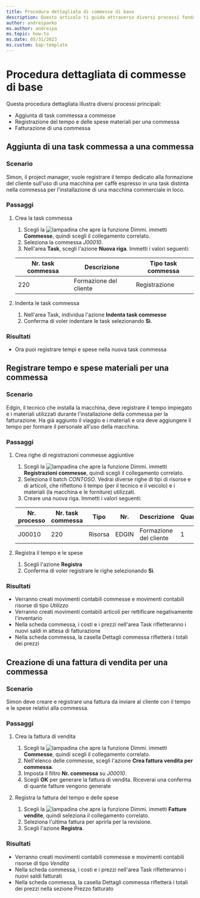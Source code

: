 ```yaml
---
title: Procedura dettagliata di commesse di base
description: Questo articolo ti guida attraverso diversi processi fondamentali di gestione dei progetti.
author: andreipanko
ms.author: andreipa
ms.topic: how-to
ms.date: 05/31/2023
ms.custom: bap-template
---
```

# <a name="walkthrough-of-basic-jobs"></a>Procedura dettagliata di commesse di base

Questa procedura dettagliata illustra diversi processi principali:

- Aggiunta di task commessa a commesse
- Registrazione del tempo e delle spese materiali per una commessa
- Fatturazione di una commessa

## <a name="adding-a-job-task-to-a-job"></a>Aggiunta di una task commessa a una commessa

### <a name="scenario"></a>Scenario

Simon, il project manager, vuole registrare il tempo dedicato alla formazione del cliente sull'uso di una macchina per caffè espresso in una task distinta nella commessa per l'installazione di una macchina commerciale in loco.

### <a name="steps"></a>Passaggi

1. Crea la task commessa  

    1. Scegli la ![lampadina che apre la funzione Dimmi.](../../media/ui-search/search_small.png "Informazioni sull'operazione che si desidera eseguire") immetti **Commesse**, quindi scegli il collegamento correlato.  
    2. Seleziona la commessa *J00010*.
    3. Nell'area **Task**, scegli l'azione **Nuova riga**.  Immetti i valori seguenti:
 
    |Nr. task commessa|Descrizione|Tipo task commessa|
    |------------|-----------|-------------|  
    |220|Formazione del cliente|Registrazione|

2. Indenta le task commessa
   1. Nell'area Task, individua l'azione **Indenta task commesse**
   2. Conferma di voler indentare le task selezionando **Sì**.

### <a name="results"></a>Risultati

 - Ora puoi registrare tempi e spese nella nuova task commessa

## <a name="record-time-and-material-expenses-to-a-job"></a>Registrare tempo e spese materiali per una commessa

### <a name="scenario-1"></a>Scenario

Edgin, il tecnico che installa la macchina, deve registrare il tempo impiegato e i materiali utilizzati durante l'installazione della commessa per la fatturazione.  Ha già aggiunto il viaggio e i materiali e ora deve aggiungere il tempo per formare il personale all'uso della macchina.

### <a name="steps-1"></a>Passaggi

1. Crea righe di registrazioni commesse aggiuntive

    1. Scegli la ![lampadina che apre la funzione Dimmi.](../../media/ui-search/search_small.png "Informazioni sull'operazione che si desidera eseguire") immetti **Registrazioni commesse**, quindi scegli il collegamento correlato.  
    2. Seleziona il batch *CONTOSO*.  Vedrai diverse righe di tipi di risorse e di articoli, che riflettono il tempo (per il tecnico e il veicolo) e i materiali (la macchina e le forniture) utilizzati.
    3. Creare una nuova riga. Immetti i valori seguenti:
 
    |Nr. processo|Nr. task commessa|Tipo|Nr.|Descrizione|Quantità|
    |-------|------------|----|---|-----------|--------|  
    |J00010|220|Risorsa|EDGIN|Formazione del cliente|1|

2. Registra il tempo e le spese
   1. Scegli l'azione **Registra**
   2. Conferma di voler registrare le righe selezionando **Sì**.

### <a name="results-1"></a>Risultati

 - Verranno creati movimenti contabili commesse e movimenti contabili risorse di tipo *Utilizzo*
 - Verranno creati movimenti contabili articoli per rettificare negativamente l'inventario
 - Nella scheda commessa, i costi e i prezzi nell'area Task rifletteranno i nuovi saldi in attesa di fatturazione
 - Nella scheda commessa, la casella Dettagli commessa rifletterà i totali dei prezzi

## <a name="creating-a-sales-invoice-for-a-job"></a>Creazione di una fattura di vendita per una commessa

### <a name="scenario-2"></a>Scenario
Simon deve creare e registrare una fattura da inviare al cliente con il tempo e le spese relativi alla commessa.

### <a name="steps-2"></a>Passaggi
1. Crea la fattura di vendita

    1. Scegli la ![lampadina che apre la funzione Dimmi.](../../media/ui-search/search_small.png "Informazioni sull'operazione che si desidera eseguire") immetti **Commesse**, quindi scegli il collegamento correlato.  
    2. Nell'elenco delle commesse, scegli l'azione **Crea fattura vendita per commessa**.
    3. Imposta il filtro **Nr. commessa** su *J00010*.
    4. Scegli **OK** per generare la fattura di vendita.  Riceverai una conferma di quante fatture vengono generate

2. Registra la fattura del tempo e delle spese
   1. Scegli la ![lampadina che apre la funzione Dimmi.](../../media/ui-search/search_small.png "Informazioni sull'operazione che si desidera eseguire") immetti **Fatture vendite**, quindi seleziona il collegamento correlato.  
   2. Seleziona l'ultima fattura per aprirla per la revisione.
   3. Scegli l'azione **Registra**.

### <a name="results-2"></a>Risultati

 - Verranno creati movimenti contabili commesse e movimenti contabili risorse di tipo *Vendita*
 - Nella scheda commessa, i costi e i prezzi nell'area Task rifletteranno i nuovi saldi fatturati
 - Nella scheda commessa, la casella Dettagli commessa rifletterà i totali dei prezzi nella sezione Prezzo fatturato

